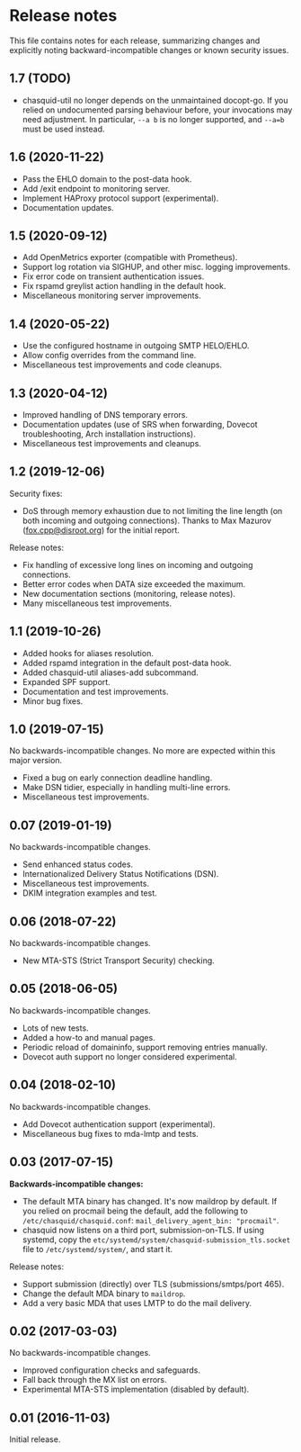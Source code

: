 
# Release notes

This file contains notes for each release, summarizing changes and explicitly
noting backward-incompatible changes or known security issues.


## 1.7 (TODO)

- chasquid-util no longer depends on the unmaintained docopt-go.
  If you relied on undocumented parsing behaviour before, your invocations may
  need adjustment.  In particular, `--a b` is no longer supported, and `--a=b`
  must be used instead.


## 1.6 (2020-11-22)

- Pass the EHLO domain to the post-data hook.
- Add /exit endpoint to monitoring server.
- Implement HAProxy protocol support (experimental).
- Documentation updates.


## 1.5 (2020-09-12)

- Add OpenMetrics exporter (compatible with Prometheus).
- Support log rotation via SIGHUP, and other misc. logging improvements.
- Fix error code on transient authentication issues.
- Fix rspamd greylist action handling in the default hook.
- Miscellaneous monitoring server improvements.


## 1.4 (2020-05-22)

- Use the configured hostname in outgoing SMTP HELO/EHLO.
- Allow config overrides from the command line.
- Miscellaneous test improvements and code cleanups.


## 1.3 (2020-04-12)

- Improved handling of DNS temporary errors.
- Documentation updates (use of SRS when forwarding, Dovecot troubleshooting,
  Arch installation instructions).
- Miscellaneous test improvements and cleanups.


## 1.2 (2019-12-06)

Security fixes:

- DoS through memory exhaustion due to not limiting the line length (on both
  incoming and outgoing connections). Thanks to Max Mazurov
  (fox.cpp@disroot.org) for the initial report.

Release notes:

- Fix handling of excessive long lines on incoming and outgoing connections.
- Better error codes when DATA size exceeded the maximum.
- New documentation sections (monitoring, release notes).
- Many miscellaneous test improvements.


## 1.1 (2019-10-26)

- Added hooks for aliases resolution.
- Added rspamd integration in the default post-data hook.
- Added chasquid-util aliases-add subcommand.
- Expanded SPF support.
- Documentation and test improvements.
- Minor bug fixes.


## 1.0 (2019-07-15)

No backwards-incompatible changes. No more are expected within this major
version.

- Fixed a bug on early connection deadline handling.
- Make DSN tidier, especially in handling multi-line errors.
- Miscellaneous test improvements.


## 0.07 (2019-01-19)

No backwards-incompatible changes.

- Send enhanced status codes.
- Internationalized Delivery Status Notifications (DSN).
- Miscellaneous test improvements.
- DKIM integration examples and test.


## 0.06 (2018-07-22)

No backwards-incompatible changes.

- New MTA-STS (Strict Transport Security) checking.


## 0.05 (2018-06-05)

No backwards-incompatible changes.

- Lots of new tests.
- Added a how-to and manual pages.
- Periodic reload of domaininfo, support removing entries manually.
- Dovecot auth support no longer considered experimental.


## 0.04 (2018-02-10)

No backwards-incompatible changes.

- Add Dovecot authentication support (experimental).
- Miscellaneous bug fixes to mda-lmtp and tests.


## 0.03 (2017-07-15)

**Backwards-incompatible changes:**

- The default MTA binary has changed. It's now maildrop by default.
  If you relied on procmail being the default, add the following to
  `/etc/chasquid/chasquid.conf`: `mail_delivery_agent_bin: "procmail"`.
- chasquid now listens on a third port, submission-on-TLS.
  If using systemd, copy the `etc/systemd/system/chasquid-submission_tls.socket`
  file to `/etc/systemd/system/`, and start it.


Release notes:

- Support submission (directly) over TLS (submissions/smtps/port 465).
- Change the default MDA binary to `maildrop`.
- Add a very basic MDA that uses LMTP to do the mail delivery.


## 0.02 (2017-03-03)

No backwards-incompatible changes.

- Improved configuration checks and safeguards.
- Fall back through the MX list on errors.
- Experimental MTA-STS implementation (disabled by default).


## 0.01 (2016-11-03)

Initial release.
